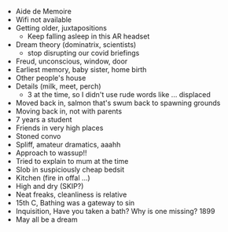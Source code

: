 * Aide de Memoire
* Wifi not available
* Getting older, juxtapositions
  - Keep falling asleep in this AR headset
* Dream theory (dominatrix, scientists)
  - stop disrupting our covid briefings
* Freud, unconscious, window, door
* Earliest memory, baby sister, home birth
* Other people's house
* Details (milk, meet, perch)
  - 3 at the time, so I didn't use rude words like ... displaced
* Moved back in, salmon that's swum back to spawning grounds
* Moving back in, not with parents
* 7 years a student
* Friends in very high places
* Stoned convo
* Spliff, amateur dramatics, aaahh
* Approach to wassup!!
* Tried to explain to mum at the time
* Slob in suspiciously cheap bedsit
* Kitchen (fire in offal ...)
* High and dry  (SKIP?)
* Neat freaks, cleanliness is relative
* 15th C, Bathing was a gateway to sin
* Inquisition, Have you taken a bath? Why is one missing? 1899
* May all be a dream
